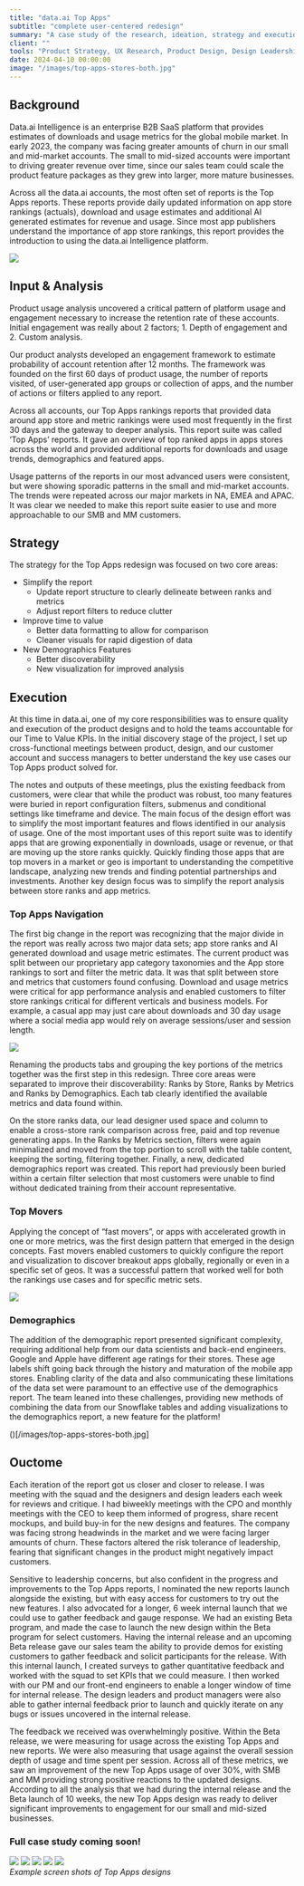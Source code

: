 ```yaml
---
title: "data.ai Top Apps"
subtitle: "complete user-centered redesign"
summary: "A case study of the research, ideation, strategy and execution of data.ai's Top Apps redesign"
client: ""
tools: "Product Strategy, UX Research, Product Design, Design Leadership"
date: 2024-04-10 00:00:00
image: "/images/top-apps-stores-both.jpg"
---
```


## Background

Data.ai Intelligence is an enterprise B2B SaaS platform that provides estimates of downloads and usage metrics for the global mobile market. In early 2023, the company was facing greater amounts of churn in our small and mid-market accounts. The small to mid-sized accounts were important to driving greater revenue over time, since our sales team could scale the product feature packages as they grew into larger, more mature businesses.

Across all the data.ai accounts, the most often set of reports is the Top Apps reports. These reports provide daily updated information on app store rankings (actuals), download and usage estimates and additional AI generated estimates for revenue and usage. Since most app publishers understand the importance of app store rankings, this report provides the introduction to using the data.ai Intelligence platform.

![](/images/top-apps-old.jpg)

## Input & Analysis

Product usage analysis uncovered a critical pattern of platform usage and engagement necessary to increase the retention rate of these accounts. Initial engagement was really about 2 factors; 1. Depth of engagement and 2. Custom analysis.

Our product analysts developed an engagement framework to estimate probability of account retention after 12 months. The framework was founded on the first 60 days of product usage, the number of reports visited, of user-generated app groups or collection of apps, and the number of actions or filters applied to any report.

Across all accounts, our Top Apps rankings reports that provided data around app store and metric rankings were used most frequently in the first 30 days and the gateway to deeper analysis. This report suite was called ‘Top Apps’ reports. It gave an overview of top ranked apps in apps stores across the world and provided additional reports for downloads and usage trends, demographics and featured apps.

Usage patterns of the reports in our most advanced users were consistent, but were showing sporadic patterns in the small and mid-market accounts. The trends were repeated across our major markets in NA, EMEA and APAC. It was clear we needed to make this report suite easier to use and more approachable to our SMB and MM customers.

## Strategy

The strategy for the Top Apps redesign was focused on two core areas:

- Simplify the report
  - Update report structure to clearly delineate between ranks and metrics
  - Adjust report filters to reduce clutter
- Improve time to value
  - Better data formatting to allow for comparison
  - Cleaner visuals for rapid digestion of data
- New Demographics Features
  - Better discoverability
  - New visualization for improved analysis

## Execution

At this time in data.ai, one of my core responsibilities was to ensure quality and execution of the product designs and to hold the teams accountable for our Time to Value KPIs. In the initial discovery stage of the project, I set up cross-functional meetings between product, design, and our customer account and success managers to better understand the key use cases our Top Apps product solved for.

The notes and outputs of these meetings, plus the existing feedback from customers, were clear that while the product was robust, too many features were buried in report configuration filters, submenus and conditional settings like timeframe and device.
The main focus of the design effort was to simplify the most important features and flows identified in our analysis of usage. One of the most important uses of this report suite was to identify apps that are growing exponentially in downloads, usage or revenue, or that are moving up the store ranks quickly. Quickly finding those apps that are top movers in a market or geo is important to understanding the competitive landscape, analyzing new trends and finding potential partnerships and investments. Another key design focus was to simplify the report analysis between store ranks and app metrics.

### Top Apps Navigation

The first big change in the report was recognizing that the major divide in the report was really across two major data sets; app store ranks and AI generated download and usage metric estimates. The current product was split between our proprietary app category taxonomies and the App store rankings to sort and filter the metric data. It was that split between store and metrics that customers found confusing. Download and usage metrics were critical for app performance analysis and enabled customers to filter store rankings critical for different verticals and business models. For example, a casual app may just care about downloads and 30 day usage where a social media app would rely on average sessions/user and session length.

![](/images/top-apps-stores-both.jpg)

Renaming the products tabs and grouping the key portions of the metrics together was the first step in this redesign. Three core areas were separated to improve their discoverability: Ranks by Store, Ranks by Metrics and Ranks by Demographics. Each tab clearly identified the available metrics and data found within.

On the store ranks data, our lead designer used space and column to enable a cross-store rank comparison across free, paid and top revenue generating apps. In the Ranks by Metrics section, filters were again minimalized and moved from the top portion to scroll with the table content, keeping the sorting, filtering together. Finally, a new, dedicated demographics report was created. This report had previously been buried within a certain filter selection that most customers were unable to find without dedicated training from their account representative.

### Top Movers

Applying the concept of “fast movers”, or apps with accelerated growth in one or more metrics, was the first design pattern that emerged in the design concepts. Fast movers enabled customers to quickly configure the report and visualization to discover breakout apps globally, regionally or even in a specific set of geos. It was a successful pattern that worked well for both the rankings use cases and for specific metric sets.

![](/images/top-apps-stores-both.jpg)

### Demographics

The addition of the demographic report presented significant complexity, requiring additional help from our data scientists and back-end engineers. Google and Apple have different age ratings for their stores. These age labels shift going back through the history and maturation of the mobile app stores. Enabling clarity of the data and also communicating these limitations of the data set were paramount to an effective use of the demographics report. The team leaned into these challenges, providing new methods of combining the data from our Snowflake tables and adding visualizations to the demographics report, a new feature for the platform!

()[/images/top-apps-stores-both.jpg]

## Ouctome

Each iteration of the report got us closer and closer to release. I was meeting with the squad and the designers and design leaders each week for reviews and critique. I had biweekly meetings with the CPO and monthly meetings with the CEO to keep them informed of progress, share recent mockups, and build buy-in for the new designs and features. The company was facing strong headwinds in the market and we were facing larger amounts of churn. These factors altered the risk tolerance of leadership, fearing that significant changes in the product might negatively impact customers.

Sensitive to leadership concerns, but also confident in the progress and improvements to the Top Apps reports, I nominated the new reports launch alongside the existing, but with easy access for customers to try out the new features. I also advocated for a longer, 6 week internal launch that we could use to gather feedback and gauge response. We had an existing Beta program, and made the case to launch the new design within the Beta program for select customers. Having the internal release and an upcoming Beta release gave our sales team the ability to provide demos for existing customers to gather feedback and solicit participants for the release. With this internal launch, I created surveys to gather quantitative feedback and worked with the squad to set KPIs that we could measure. I then worked with our PM and our front-end engineers to enable a longer window of time for internal release. The design leaders and product managers were also able to gather internal feedback prior to launch and quickly iterate on any bugs or issues uncovered in the internal release.

The feedback we received was overwhelmingly positive. Within the Beta release, we were measuring for usage across the existing Top Apps and new reports. We were also measuring that usage against the overall session depth of usage and time spent per session. Across all of these metrics, we saw an improvement of the new Top Apps usage of over 30%, with SMB and MM providing strong positive reactions to the updated designs. According to all the analysis that we had during the internal release and the Beta launch of 10 weeks, the new Top Apps design was ready to deliver significant improvements to engagement for our small and mid-sized businesses.

### Full case study coming soon!

<div class="gallery-box">
  <div class="gallery">
    <img src="/images/top-apps-old.jpg" loading="lazy">
    <img src="/images/top-apps-stores-both.jpg" loading="lazy">
    <img src="/images/top-apps-stores-iOS.jpg" loading="lazy">
    <img src="/images/top-apps-metrics-moving.jpg" loading="lazy">
    <img src="/images/top-apps-moving-modal.jpg" loading="lazy">
  </div>
  <em>Example screen shots of Top Apps designs </em>
</div>

<!-- ## Background



![](/images/delivery-channels-icons-sm.png)

## Key Product Challenges



## Strategy

### Addressing Priorities


### Product Differentiation



<div class="gallery-box">
  <div class="gallery">
    <img src="/images/API-sm.png" loading="lazy">
    <img src="/images/udp-sm.png" loading="lazy">
  </div>
  <em>Simplified product diagrams for API and Unified Data Push target="_blank">Freepik</a></em>
</div>

### Customer Trials and Understanding Complexity



## Execution

Execution involved a concerted effort across multiple fronts to implement the strategic initiatives effectively:

Collaborative Refinement of APIs:



Expansion of Data Availability:



Training and Enablement of Sales Teams:



Customer Trials and Feedback Incorporation:



Streamlining of Self-Service Tools:



Continuous Monitoring and Optimization:



## Results & Impact



## Conclusion

 -->
